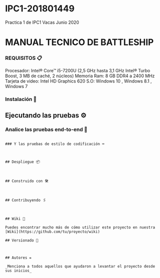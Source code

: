 # IPC1-201801449
Practica 1 de IPC1 Vacas Junio 2020
# MANUAL TECNICO DE BATTLESHIP




### REQUISITOS 📋
Procesador: Intel® Core™ i5-7200U (2,5 GHz hasta 3,1 GHz Intel® Turbo Boost, 3 MB de caché, 2 núcleos)
Memoria Ram: 8 GB DDR4 a 2400 MHz
Tarjeta de video: Intel HD Graphics 620
S.O:  Windows 10 , Windows 8.1 , Windows 7



### Instalación 🔧



## Ejecutando las pruebas ⚙️



### Analice las pruebas end-to-end 🔩


```

### Y las pruebas de estilo de codificación ⌨️



## Despliegue 📦



## Construido con 🛠️



## Contribuyendo 🖇️



## Wiki 📖

Puedes encontrar mucho más de cómo utilizar este proyecto en nuestra [Wiki](https://github.com/tu/proyecto/wiki)

## Versionado 📌



## Autores ✒️

_Menciona a todos aquellos que ayudaron a levantar el proyecto desde sus inicios_









